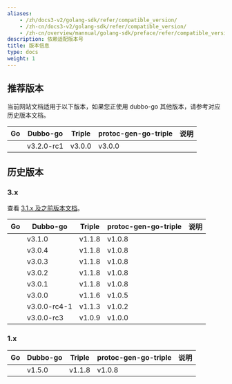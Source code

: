 ```yaml
---
aliases:
    - /zh/docs3-v2/golang-sdk/refer/compatible_version/
    - /zh-cn/docs3-v2/golang-sdk/refer/compatible_version/
    - /zh-cn/overview/mannual/golang-sdk/preface/refer/compatible_version/
description: 依赖适配版本号
title: 版本信息
type: docs
weight: 1
---
```


## 推荐版本
当前网站文档适用于以下版本，如果您正使用 dubbo-go 其他版本，请参考对应历史版本文档。

| Go | Dubbo-go     | Triple | protoc-gen-go-triple   | 说明                  |
| :--: | ------------ | ------ | -------------------- | -------------------- |
|      | v3.2.0-rc1       | v3.0.0 | v3.0.0           |                      |

## 历史版本

### 3.x
查看 <a href="" target="_blank">3.1.x 及之前版本文档</a>。

| Go | Dubbo-go     | Triple | protoc-gen-go-triple   | 说明                  |
| :--: | ------------ | ------ | -------------------- | -------------------- |
|      | v3.1.0       | v1.1.8 | v1.0.8               |                      |
|      | v3.0.4       | v1.1.8 | v1.0.8               |                      |
|      | v3.0.3       | v1.1.8 | v1.0.8               |                      |
|      | v3.0.2       | v1.1.8 | v1.0.8               |                      |
|      | v3.0.1       | v1.1.8 | v1.0.8               |                      |
|      | v3.0.0       | v1.1.6 | v1.0.5               |                      |
|      | v3.0.0-rc4-1 | v1.1.3 | v1.0.2               |                      |
|      | v3.0.0-rc3   | v1.0.9 | v1.0.0               |                      |

### 1.x

| Go | Dubbo-go     | Triple | protoc-gen-go-triple   | 说明                  | 
| :--: | ------------ | ------ | -------------------- | -------------------- |
|      | v1.5.0       | v1.1.8 | v1.0.8               |                      |

